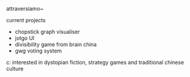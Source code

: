 attraversiamo~

current projects
- chopstick graph visualiser
- jotgo UI
- divisibility game from brain china
- gwg voting system

c: interested in dystopian fiction, strategy games and traditional chinese culture
